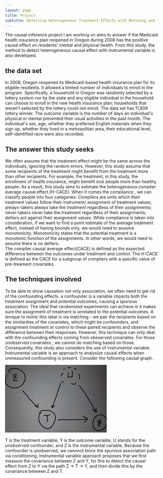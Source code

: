 ```yaml
---
layout: page
title: Project
subtitle: Detecting Heterogeneous Treatment Effects with Matching and Instrumental Variable  
---
```


The causal inference project I am working on aims to answer if the Medicaid health insurance plan reopened in Oregon during 2008 has the positive causal effect on residents' mental and physical health. 
From this study, the method to detect heterogeneous causal effect with instrumental variable is also developed.   

## the data set  
In 2008, Oregon reopened its Medicaid-based health insurance plan for its eligible residents. It allowed a limited number of individuals to enroll in the program. 
Specifically, a household in Oregon was randomly selected by a lottery system run by the state and any eligible individual in the household can choose to enroll in the
new health insurance plan; households that weren't selected by the lottery could not enroll.  The data set has 11,808 lottery winner. The outcome variable is the number 
of days an individual's physical or mental prevented their usual activities in the past month. The individual's sex, age, whether they preferred English materials when
they sign up, whether they lived in a metropolitan area, their educational level, self-identified race were also recorded.  

## The answer this study seeks  
We often assume that the treatment effect might be the same across the individuals, ignoring the random errors. However, this study assume that some recipients of the 
treatment might benefit from the treatment more than other recipients. For example, the treatment, in this study, the enrollment of health insurance, might benefit 
sick people more than healthy people. As a result, this study aims to estimate the heterogeneous complier average causal effect.(H-CACE). When it comes the compliance ,
we can classify people into four categories: Compliers are units which their treatment values follow their instrument/ assignment of treatment values; always-takers always 
take the treatment regardless of their assignments; never-takers never take the treatment regardless of their assignments; defiers act against their assignment values. 
While compliance is taken into consideration, if we want to find a point estimate of the average treatment effect, instead of having bounds only, we would need to assume
monotonicity. Monotonicity states that the potential treatment is a monotonic function of the assignments. In other words, we would need to assume there is no defiers.  
The complier causal average effect(CACE) is defined as the expected difference between the outcomes under treatment and control. The H-CACE is defined as the CACE for
a subgroup of compliers with a specific value of pre-treament covariates.  

## The techniques involved  
To be able to show causation not only association, we often need to get rid of the confounding effects. a confounder is a variable
impacts both the treatment assignment and potential outcomes, causing a spurious association. The ideal that randomized experiments can achieve is it makes 
sure the assignment of treatment is unrelated to the potential outcomes. A tenique to mimic this ideal is via matching - we pair the recipients based on 
the similarities of the covariates, which might be confounders, and assignment treatment or control to these paired recipients and observe the difference
between their responses.  However, this technique can only deal with the confounding effects coming from obeserved covariates. For those unobserved covariates
, we cannot do matching based on those. Consequently, this study also considers the use of instrumental variable.  Instrumental variable is an approach to analysize
causal effects when unmeasured confounding is present. Consider the following causal graph.    

![IV Causal Graph](IV.jpg)

T is the treatment variable, Y is the outcome variable, U stands for the unobserved confounder, and Z is the instrumental variable.  Because the confounder is 
unobserved, we cannnot block the spurious association path via conditioning. Instrumental variable approach proposes that we first measure the covariance between
Z and Y, for this to detect the causal effect from Z to Y via the path Z -> T -> Y, and then divide this by the covariance between Z and T. 

